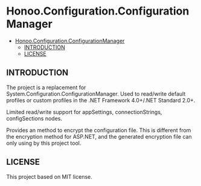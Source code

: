 # Honoo.Configuration.ConfigurationManager

<!-- @import "[TOC]" {cmd="toc" depthFrom=1 depthTo=6 orderedList=false} -->

<!-- code_chunk_output -->

- [Honoo.Configuration.ConfigurationManager](#honooconfigurationconfigurationmanager)
  - [INTRODUCTION](#introduction)
  - [LICENSE](#license)

<!-- /code_chunk_output -->

## INTRODUCTION

The project is a replacement for System.Configuration.ConfigurationManager.
Used to read/write default profiles or custom profiles in the .NET Framework 4.0+/.NET Standard 2.0+.

Limited read/write support for appSettings, connectionStrings, configSections nodes.

Provides an method to encrypt the configuration file. This is different from the encryption method for ASP.NET, and the generated encryption file can only using by this project tool.

## LICENSE

This project based on MIT license.
